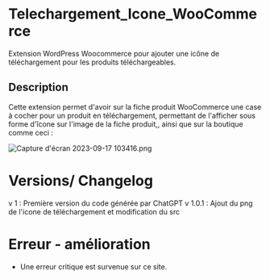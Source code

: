 # Telechargement_Icone_WooCommerce
Extension WordPress Woocommerce pour ajouter une icône de téléchargement pour les produits téléchargeables.

## Description
Cette extension permet d'avoir sur la fiche produit WooCommerce une case à cocher pour un produit en téléchargement, permettant de l'afficher sous forme d'îcone sur l'image de la fiche produit,, ainsi que sur la boutique comme ceci : 

![Capture d'écran 2023-09-17 103416.png](https://github.com/ValentinGratz/Telechargement_Icone_WooCommerce/blob/main/Capture%20d'%C3%A9cran%202023-09-17%20103416.png)


# Versions/ Changelog
v 1 : Première version du code générée par ChatGPT
v 1.0.1 : Ajout du png de l'icone de téléchargement et modification du src

# Erreur - amélioration
- Une erreur critique est survenue sur ce site.
